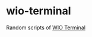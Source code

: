 # wio-terminal

Random scripts of [WIO Terminal](https://wiki.seeedstudio.com/Wio-Terminal-Getting-Started/)
